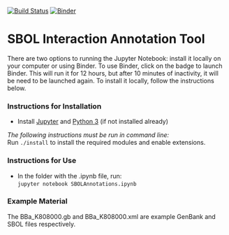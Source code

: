 [![Build Status](https://travis-ci.org/TASBE/SBOL-Annotator.svg?branch=master)](https://travis-ci.org/TASBE/SBOL-Annotator)
[![Binder](https://mybinder.org/badge_logo.svg)](https://mybinder.org/v2/gh/TASBE/SBOL-Annotator/master)
# SBOL Interaction Annotation Tool
There are two options to running the Jupyter Notebook: install it locally on your computer or using Binder. To use Binder, click on the badge to launch Binder. This will run it for 12 hours, but after 10 minutes of inactivity, it will be need to be launched again. To install it locally, follow the instructions below.
### Instructions for Installation
- Install [Jupyter](https://jupyter.org/install) and [Python 3](https://www.python.org/downloads/) (if not installed already)  
  
  
_The following instructions must be run in command line:_  
Run `./install` to install the required modules and enable extensions.

### Instructions for Use
- In the folder with the .ipynb file, run:  
    `jupyter notebook SBOLAnnotations.ipynb`
### Example Material
The BBa_K808000.gb and BBa_K808000.xml are example GenBank and SBOL files respectively.
